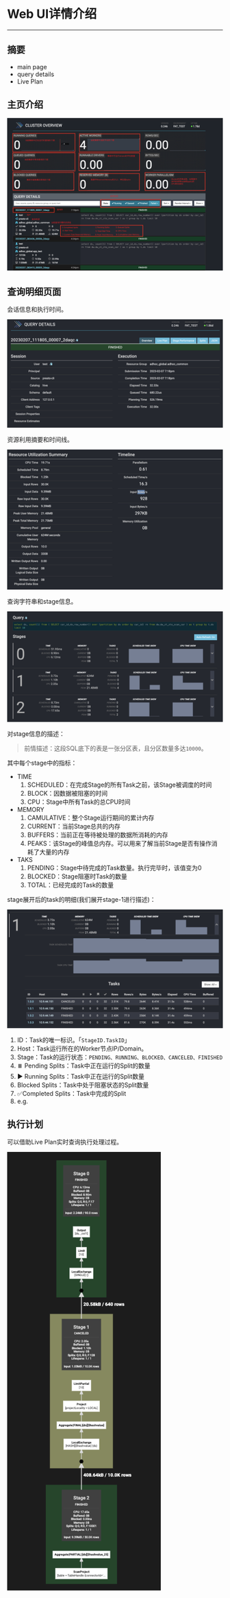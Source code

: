 # Web UI详情介绍

---

## 摘要

- main page
- query details
- Live Plan

## 主页介绍

![main page](./asssets/main_page_details.png)

## 查询明细页面

会话信息和执行时间。

![query details figure 1](./asssets/query_details_1.png)

资源利用摘要和时间线。

![query details figure 2](./asssets/query_details_2.png)

查询字符串和stage信息。

![query and stages](./asssets/query_and_stages_1.png)

对stage信息的描述：

> 前情描述：这段SQL底下的表是一张分区表，且分区数量多达`10000`。

其中每个stage中的指标：

- TIME
  1. SCHEDULED：在完成Stage的所有Task之前，该Stage被调度的时间
  2. BLOCK：因数据被阻塞的时间
  3. CPU：Stage中所有Task的总CPU时间
- MEMORY
  1. CAMULATIVE：整个Stage运行期间的累计内存
  2. CURRENT：当前Stage总共的内存
  3. BUFFERS：当前正在等待被处理的数据所消耗的内存
  4. PEAKS：该Stage的峰值总内存。可以用来了解当前Stage是否有操作消耗了大量的内存
- TAKS
  1. PENDING：Stage中待完成的Task数量。执行完毕时，该值变为0
  2. BLOCKED：Stage阻塞时Task的数量
  3. TOTAL：已经完成的Task的数量

stage展开后的task的明细(我们展开stage-1进行描述)：

![stage task details](./asssets/stage_task_1.png)

1. ID：Task的唯一标识。「`StageID.TaskID`」
2. Host：Task运行所在的Worker节点IP/Domain。
3. Stage：Task的运行状态：`PENDING、RUNNING、BLOCKED、CANCELED、FINISHED`
4. ⏸️ Pending Splits：Task中正在运行的Split的数量
5. ▶️ Running Splits：Task中正在运行的Split数量
6. Blocked Splits：Task中处于阻塞状态的Split数量
7. ✅Completed Splits：Task中完成的Split
8. e.g.

## 执行计划

可以借助Live Plan实时查询执行处理过程。

![live plan](./asssets/live_plan.png)
